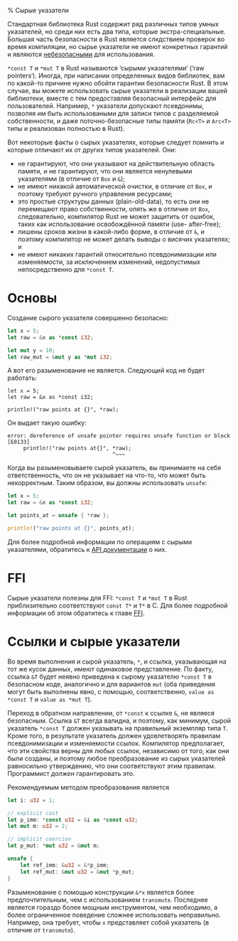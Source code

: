 % Сырые указатели

Стандартная библиотека Rust содержит ряд различных типов умных указателей, но
среди них есть два типа, которые экстра-специальные. Большая часть безопасности
в Rust является слкдствием проверок во время компиляции, но сырье указатели не
имеют конкретных гарантий и являются [небезопасными][unsafe] для использования.

`*const T` и `*mut T` в Rust называются ‘сырыми указателями‘ (‘raw pointers‘).
Иногда, при написании определенных видов библиотек, вам по какой-то причине
нужно обойти гарантии безопасности Rust. В этом случае, вы можете использовать
сырые указатели в реализации вашей библиотеки, вместе с тем предоставляя
безопасный интерфейс для пользователей. Например, `*` указатели допускают
псевдонимы, позволяя им быть использоваными для записи типов с разделяемой
собственности, и даже поточно-безопасные типы памяти (`Rc<T>` и `Arc<T>` типы и
реализован полностью в Rust).

Вот некоторые факты о сырых указателях, которые следует помнить и которые
отличают их от других типов указателей. Они:

- не гарантируют, что они указывают на действительную область памяти, и не
гарантируют, что они является ненулевыми указателями (в отличие от `Box` и `&`);
- не имеют никакой автоматической очистки, в отличие от `Box`, и поэтому требуют
ручного управления ресурсами;
- это простые структуры данных (plain-old-data), то есть они не перемещают право
собственности, опять же в отличие от `Box`, следовательно, компилятор Rust не
может защитить от ошибок, таких как использование освобождённой памяти (use-
after-free);
- лишены сроков жизни в какой-либо форме, в отличие от `&`, и поэтому компилятор
не может делать выводы о висячих указателях; и
- не имеют никаких гарантий относительно псевдонимизации или изменяемости, за
исключением изменений, недопустимых непосредственно для `*const T`.


# Основы

Создание сырого указателя совершенно безопасно:

```rust
let x = 5;
let raw = &x as *const i32;

let mut y = 10;
let raw_mut = &mut y as *mut i32;
```

А вот его разыменование не является. Следующий код не будет работать:

```rust,ignore
let x = 5;
let raw = &x as *const i32;

println!("raw points at {}", *raw);
```

Он выдает такую ошибку:

```text
error: dereference of unsafe pointer requires unsafe function or block [E0133]
     println!("raw points at{}", *raw);
                                 ^~~~
```

Когда вы разыменовываете сырой указатель, вы принимаете на себя ответственность,
что он не указывает на что-то, что может быть некорректным. Таким образом, вы
должны использовать `unsafe`:

```rust
let x = 5;
let raw = &x as *const i32;

let points_at = unsafe { *raw };

println!("raw points at {}", points_at);
```

Для более подробной информации по операциям с сырыми указателями, обратитесь к
[API документации][rawapi] о них.

[unsafe]: unsafe.html
[rawapi]: http://doc.rust-lang.org/std/primitive.pointer.html

# FFI

Сырые указатели полезны для FFI: `*const T` и `*mut T` в Rust приблизительно
соответствуют `const T*` и `T*` в C. Для более подробной информации об этом
обратитесь к главе [FFI][ffi].

[ffi]: ffi.md

# Ссылки и сырые указатели

Во время выполнения и сырой указатель, `*`, и ссылка, указывающая на тот же
кусок данных, имеют одинаковое представление. По факту, ссылка `&T` будет неявно
приведена к сырому указателю `*const T` в безопасном коде, аналогично и для
вариантов `mut` (оба приведения могут быть выполнены явно, с помощью,
соответственно, `value as *const T` и `value as *mut T`).

Переход в обратном направлении, от `*const` к ссылке `&`, не являеся безопасным.
Ссылка `&T` всегда валидна, и поэтому, как минимум, сырой указатель `*const T`
должен указывать на правильный экземпляр типа `T`. Кроме того, в результате
указатель должен удовлетворять правилам псевдонимизации и изменяемости ссылок.
Компилятор предполагает, что эти свойства верны для любых ссылок, независимо от
того, как они были созданы, и поэтому любое преобразование из сырых указателей
равносильно утверждению, что они соответствуют этим правилам. Программист
*должен* гарантировать это.

Рекомендуемым методом преобразования является

```rust
let i: u32 = 1;

// explicit cast
let p_imm: *const u32 = &i as *const u32;
let mut m: u32 = 2;

// implicit coercion
let p_mut: *mut u32 = &mut m;

unsafe {
    let ref_imm: &u32 = &*p_imm;
    let ref_mut: &mut u32 = &mut *p_mut;
}
```

Разыменование с помощью конструкции `&*x` является более предпочтительным, чем с
использованием `transmute`. Последнее является гораздо более мощным
инструментом, чем необходимо, а более ограниченное поведение сложнее
использовать неправильно. Например, она требует, чтобы `x` представляет собой
указатель (в отличие от `transmute`).
